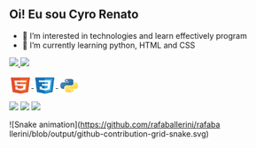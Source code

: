 ## Oi! Eu sou Cyro Renato
- 👀 I’m interested in technologies and learn effectively program
- 🌱 I’m currently learning python, HTML and CSS

 <div>
  <a href="https://github.com/Cyro56">
  <img height="180em" src="https://github-readme-stats.vercel.app/api?username=Cyro56&show_icons=true&theme=dracula&include_all_commits=true&count_private=true"/>
  <img height="180em" src="https://github-readme-stats.vercel.app/api/top-langs/?username=Cyro56&layout=compact&langs_count=7&theme=dracula"/>
</div>
 
 <div style="display: inline_block"><br>
 
  <img align="center" alt="Rafa-HTML" height="30" width="40" src="https://raw.githubusercontent.com/devicons/devicon/master/icons/html5/html5-original.svg">
  <img align="center" alt="Rafa-CSS" height="30" width="40" src="https://raw.githubusercontent.com/devicons/devicon/master/icons/css3/css3-original.svg">
  <img align="center" alt="Rafa-Python" height="30" width="40" src="https://raw.githubusercontent.com/devicons/devicon/master/icons/python/python-original.svg">

 
</div>
 
 <div> 
 
  <a href="https://www.instagram.com/cyro.renato/" target="_blank"><img src="https://img.shields.io/badge/-Instagram-%23E4405F?style=for-the-badge&logo=instagram&logoColor=white" target="_blank"></a>
  <a href = "Cyrorenato56@gmail.com"><img src="https://img.shields.io/badge/-Gmail-%23333?style=for-the-badge&logo=gmail&logoColor=white" target="_blank"></a>
  <a href="https://br.linkedin.com/in/cyro-renato-3971031b2" target="_blank"><img src="https://img.shields.io/badge/-LinkedIn-%230077B5?style=for-the-badge&logo=linkedin&logoColor=white" target="_blank"></a> 
 
  ![Snake animation](https://github.com/rafaballerini/rafaba  llerini/blob/output/github-contribution-grid-snake.svg)
 
</div>
